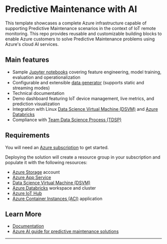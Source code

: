 # Predictive Maintenance with AI

This template showcases a complete Azure infrastructure capable of supporting Predictive Maintenance scenarios in the context of IoT remote monitoring. This repo provides reusable and customizable building blocks to enable Azure customers to solve Predictive Maintenance problems using Azure's cloud AI services.

## Main features

* Sample [Jupyter notebooks](src/Notebooks) covering feature engineering, model training, evaluation and operationalization
* Configurable and extensible [data generator](src/Notebooks/DataGeneration.ipynb) (supports static and streaming modes)
* Technical documentation
* Demo dashboard featuring IoT device management, live metrics, and prediction visualization
* Integration with Linux [Data Science Virtual Machine (DSVM)](https://docs.microsoft.com/en-us/azure/machine-learning/data-science-virtual-machine/)  and [Azure Databricks](https://azure.microsoft.com/en-us/services/databricks/)
* Compliance with [Team Data Science Process (TDSP)](https://docs.microsoft.com/en-us/azure/machine-learning/team-data-science-process/overview)

## Requirements

You will need an [Azure subscription](https://azure.microsoft.com/en-us/pricing/) to get started.

Deploying the solution will create a resource group in your subscription and populate it with the following resources:
  * [Azure Storage](https://docs.microsoft.com/en-us/azure/storage/) account
  * [Azure App Service](https://azure.microsoft.com/en-us/services/app-service/)
  * [Data Science Virtual Machine (DSVM)](https://docs.microsoft.com/en-us/azure/machine-learning/data-science-virtual-machine/)
  * [Azure Databricks](https://docs.microsoft.com/en-us/azure/azure-databricks/) workspace and cluster
  * [Azure IoT Hub](https://docs.microsoft.com/en-us/azure/iot-hub/)
  * [Azure Container Instances (ACI)](https://docs.microsoft.com/en-us/azure/container-instances/) application

## Learn More

* [Documentation](docs)
* [Azure AI guide for predictive maintenance solutions](https://docs.microsoft.com/en-us/azure/machine-learning/team-data-science-process/cortana-analytics-playbook-predictive-maintenance)
---
